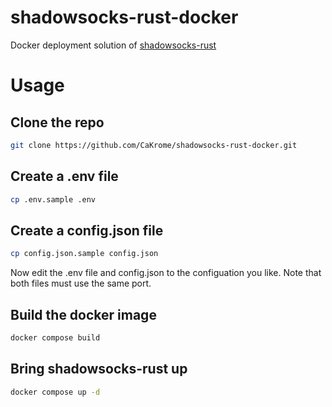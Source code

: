 # shadowsocks-rust-docker

Docker deployment solution of [shadowsocks-rust](https://github.com/shadowsocks/shadowsocks-rust)

# Usage

## Clone the repo

```bash
git clone https://github.com/CaKrome/shadowsocks-rust-docker.git
```

## Create a .env file

```bash
cp .env.sample .env
```

## Create a config.json file

```bash
cp config.json.sample config.json
```

Now edit the .env file and config.json to the configuation you like. Note that both files must use the same port.

## Build the docker image

```bash
docker compose build
```

## Bring shadowsocks-rust up

```bash
docker compose up -d
```
